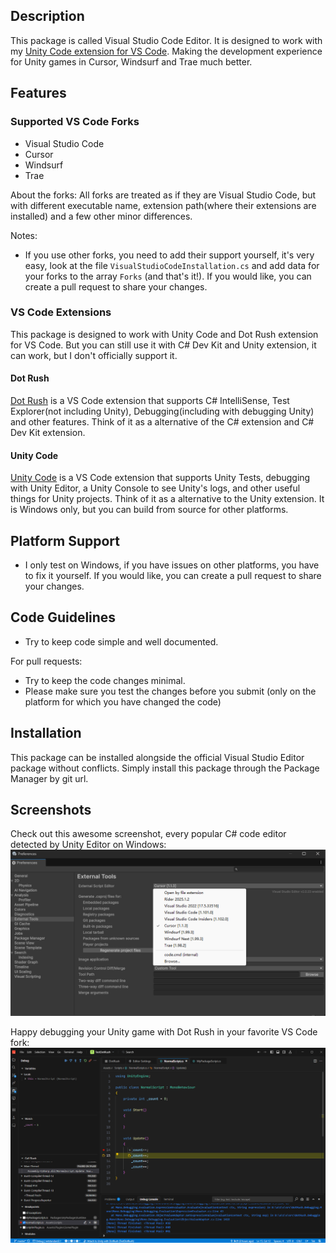 ## Description
This package is called Visual Studio Code Editor. It is designed to work with my [Unity Code extension for VS Code](https://github.com/hackerzhuli/unity-code.git). Making the development experience for Unity games in Cursor, Windsurf and Trae much better.

## Features

### Supported VS Code Forks
- Visual Studio Code
- Cursor
- Windsurf
- Trae

About the forks:
All forks are treated as if they are Visual Studio Code, but with different executable name, extension path(where their extensions are installed) and a few other minor differences.

Notes:
- If you use other forks, you need to add their support yourself, it's very easy, look at the file `VisualStudioCodeInstallation.cs` and add data for your forks to the array `Forks` (and that's it!). If you would like, you can create a pull request to share your changes.

### VS Code Extensions
This package is designed to work with Unity Code and Dot Rush extension for VS Code. But you can still use it with C# Dev Kit and Unity extension, it can work, but I don't officially support it.

#### Dot Rush
[Dot Rush](https://github.com/JaneySprings/DotRush) is a VS Code extension that supports C# IntelliSense, Test Explorer(not including Unity), Debugging(including with debugging Unity) and other features. Think of it as a alternative of the C# extension and C# Dev Kit extension.

#### Unity Code
[Unity Code](https://github.com/hackerzhuli/unity-code.git) is a VS Code extension that supports Unity Tests, debugging with Unity Editor, a Unity Console to see Unity's logs, and other useful things for Unity projects. Think of it as a alternative to the Unity extension. It is Windows only, but you can build from source for other platforms.

## Platform Support
- I only test on Windows, if you have issues on other platforms, you have to fix it yourself. If you would like, you can create a pull request to share your changes.

## Code Guidelines
- Try to keep code simple and well documented.

For pull requests:
- Try to keep the code changes minimal.
- Please make sure you test the changes before you submit (only on the platform for which you have changed the code)

## Installation
This package can be installed alongside the official Visual Studio Editor package without conflicts. Simply install this package through the Package Manager by git url.

## Screenshots
Check out this awesome screenshot, every popular C# code editor detected by Unity Editor on Windows:
![image](Images/Unity%20Editor%20External%20Script%20Editor%20Detection.png)

Happy debugging your Unity game with Dot Rush in your favorite VS Code fork:
![image](Images/Debug%20in%20Trae%20With%20Dot%20Rush.png)
